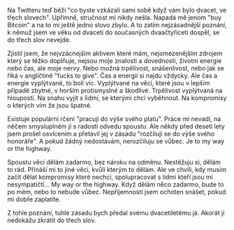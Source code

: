 <!-- dcterms:title = Nervy -->
<!-- dcterms:abstract = Na Twitteru teď běží "co byste vzkázali sami sobě když vám bylo dvacet, ve třech slovech". Upřímně, stručnost mi nikdy nešla. Napadá mě jenom "buy Bitcoin" a na to mi ještě jedno slovo zbylo. A to zatím nejzásadnější poznání, k němuž jsem ve věku od dvaceti do současných dvaačtyřiceti dospěl, se do třech slov nevejde. -->
<!-- dcterms:creator = Michal Altair Valášek -->
<!-- x4w:coverUrl = /cover-pictures/20210714-nervy.jpg -->
<!-- x4w:coverCredits = Konstantinos Papadopoulos via Unsplash.com -->
<!-- x4w:pictureUrl = /perex-pictures/20210714-nervy.jpg -->
<!-- x4w:pictureWidth = 150 -->
<!-- x4w:pictureHeight = 150 -->
<!-- x4w:category = Koně -->
<!-- dcterms:dateAccepted = 2021-07-14 -->

Na Twitteru teď běží "co byste vzkázali sami sobě když vám bylo dvacet, ve třech slovech". Upřímně, stručnost mi nikdy nešla. Napadá mě jenom "buy Bitcoin" a na to mi ještě jedno slovo zbylo. A to zatím nejzásadnější poznání, k němuž jsem ve věku od dvaceti do současných dvaačtyřiceti dospěl, se do třech slov nevejde.

Zjistil jsem, že nejvzácnejším aktivem které mám, nejomezenějším zdrojem který se těžko doplňuje, nejsou moje znalosti a dovednosti, životní energie nebo čas, ale moje nervy. Nebo možná trpělivost, snášenlivost, nebo jak se říká v angličtině "fucks to give". Čas a energii si najdu vždycky. Ale čas a energie vyplýtvané, to bolí víc. Vyplýtvané na věci, které jsou v lepším případě zbytné, v horším protismyslné a škodlivé. Trpělivost vyplýtvaná na hlouposti. Na snahu vyjít s lidmi, se kterými chci vyběhnout. Na kompromisy o kterých vím že jsou špatné.

Existuje populární rčení "pracuji do výše svého platu". Práce mi nevadí, na něčem smysluplném jí s radostí odvedu spoustu. Ale někdy před deseti lety jsem prošel osvícením a přetavil jej v zásadu "rozčiluji se do výše svého honoráře". A pokud žádný nedostávám, nerozčiluju se vůbec. Je to my way or the highway. 

Spoustu věcí dělám zadarmo, bez nároku na odměnu. Nestěžuju si, dělám to rád. Přináší mi to jiné věci, kvůli kterým to dělám. Ale ve chvíli, kdy musím začít dělat kompromisy které nechci, spolupracovat s lidmi kteří jsou mi nesympatičtí... My way or the highway. Když dělám něco zadarmo, bude to po mém, nebo to nebude vůbec. Nepříjemnosti jsem ochoten snášet, pokud mi dobře zaplatíte.

Z tohle poznání, tuhle zásadu bych předal svému dvacetiletému já. Akorát ji nedokážu zkrátit do třech slov.